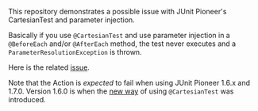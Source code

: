 This repository demonstrates a possible issue with JUnit Pioneer's CartesianTest and parameter injection.

Basically if you use `@CartesianTest` and use parameter injection in a `@BeforeEach` and/or `@AfterEach` method, the test never executes and a `ParameterResolutionException` is thrown.

Here is the related [issue](https://github.com/junit-pioneer/junit-pioneer/issues/633).

Note that the Action is _expected_ to fail when using JUnit Pioneer 1.6.x and 1.7.0. Version 1.6.0 is when the [new way](https://github.com/junit-pioneer/junit-pioneer/issues/415) of using `@CartesianTest` was introduced.
